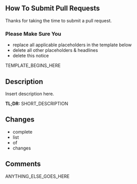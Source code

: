 ## How To Submit Pull Requests

Thanks for taking the time to submit a pull request.

### Please Make Sure You
- replace all applicable placeholders in the template below
- delete all other placeholders & headlines
- delete this notice

TEMPLATE_BEGINS_HERE

## Description

Insert description here.

**TL;DR:** SHORT_DESCRIPTION

## Changes

- complete
- list
- of
- changes

## Comments

ANYTHING_ELSE_GOES_HERE
